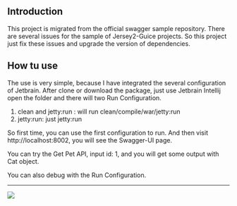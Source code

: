 ## Introduction

This project is migrated from the official swagger sample repository. There are several issues for the sample of Jersey2-Guice projects. So this project just fix these issues and upgrade the version of dependencies.

## How tu use

The use is very simple, because I have integrated the several configuration of Jetbrain. After clone or download the package, just use Jetbrain Intellij open the folder and there will two Run Configuration.

1. clean and jetty:run : will run clean/compile/war/jetty:run
2. jetty:run: just jetty:run

So first time, you can use the first configuration to run. And then visit http://localhost:8002, you will see the Swagger-UI page.

You can try the Get Pet API, input id: 1, and you will get some output with Cat object.

You can also debug with the Run Configuration.

---
<img src="http://swagger.io/wp-content/uploads/2016/02/logo.jpg"/>

